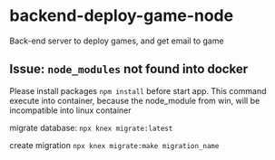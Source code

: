 # backend-deploy-game-node
Back-end server to deploy games, and get email to game

## Issue: `node_modules` not found into docker

Please install packages `npm install` before start app. This command execute into container, because the node_module from win, will be incompatible into linux container


migrate database:
`npx knex migrate:latest`

create migration
`npx knex migrate:make migration_name`

